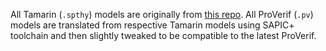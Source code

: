 All Tamarin (`.spthy`) models are originally from [this repo](https://github.com/charlie-j/edhoc-formal-analysis/tree/master).
All ProVerif (`.pv`) models are translated from respective Tamarin models using SAPIC+ toolchain
and then slightly tweaked to be compatible to the latest ProVerif.
